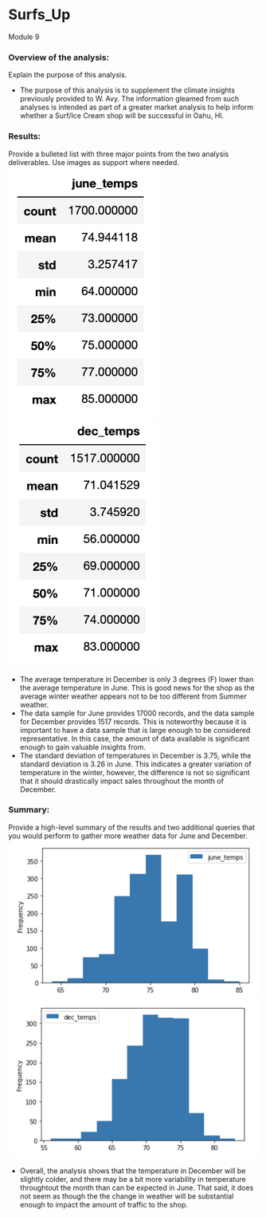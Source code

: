 # Surfs_Up
Module 9

### Overview of the analysis: 
Explain the purpose of this analysis.
- The purpose of this analysis is to supplement the climate insights previously provided to W. Avy. The information gleamed from such analyses is intended as part of a greater market analysis to help inform whether a Surf/Ice Cream shop will be successful in Oahu, HI.

### Results: 
Provide a bulleted list with three major points from the two analysis deliverables. Use images as support where needed.
![june_temps](https://github.com/krystinmckee/Surfs_Up/blob/cfcc2dec43e78d6aaffa26d4cd9c61113e564326/Screen%20Shot%202021-11-21%20at%207.01.49%20PM.png)
![dec_temps](https://github.com/krystinmckee/Surfs_Up/blob/cfcc2dec43e78d6aaffa26d4cd9c61113e564326/Screen%20Shot%202021-11-21%20at%207.01.57%20PM.png)
- The average temperature in December is only 3 degrees (F) lower than the average temperature in June. This is good news for the shop as the average winter weather appears not to be too different from Summer weather.
- The data sample for June provides 17000 records, and the data sample for December provides 1517 records. This is noteworthy because it is important to have a data sample that is large enough to be considered representative. In this case, the amount of data available is significant enough to gain valuable insights from.
- The standard deviation of temperatures in December is 3.75, while the standard deviation is 3.26 in June. This indicates a greater variation of temperature in the winter, however, the difference is not so significant that it should drastically impact sales throughout the month of December.

### Summary: 
Provide a high-level summary of the results and two additional queries that you would perform to gather more weather data for June and December.
![june_hist](https://github.com/krystinmckee/Surfs_Up/blob/a1df4bf707c49b8b88cdf6c75877a3a5c7ebd9d4/Screen%20Shot%202021-11-21%20at%207.29.28%20PM.png)
![dec_hist](https://github.com/krystinmckee/Surfs_Up/blob/a1df4bf707c49b8b88cdf6c75877a3a5c7ebd9d4/Screen%20Shot%202021-11-21%20at%207.29.33%20PM.png)
- Overall, the analysis shows that the temperature in December will be slightly colder, and there may be a bit more variability in temperature throughtout the month than can be expected in June. That said, it does not seem as though the the change in weather will be substantial enough to impact the amount of traffic to the shop.
